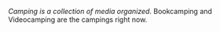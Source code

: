 *Camping is a collection of media organized*. Bookcamping and Videocamping are the campings right now.


